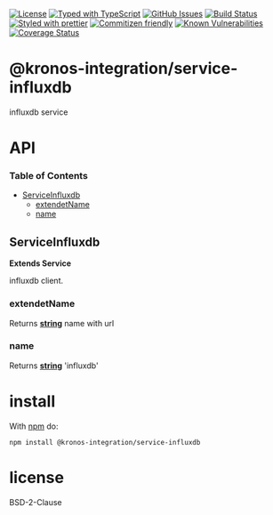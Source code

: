 [![License](https://img.shields.io/badge/License-0BSD-blue.svg)](https://spdx.org/licenses/0BSD.html)
[![Typed with TypeScript](https://flat.badgen.net/badge/icon/Typed?icon=typescript\&label\&labelColor=blue\&color=555555)](https://typescriptlang.org)
[![GitHub Issues](https://img.shields.io/github/issues/Kronos-Integration/service-influxdb.svg?style=flat-square)](https://github.com/Kronos-Integration/service-influxdb/issues)
[![Build Status](https://img.shields.io/endpoint.svg?url=https%3A%2F%2Factions-badge.atrox.dev%2FKronos-Integration%2Fservice-influxdb%2Fbadge\&style=flat)](https://actions-badge.atrox.dev/Kronos-Integration/service-influxdb/goto)
[![Styled with prettier](https://img.shields.io/badge/styled_with-prettier-ff69b4.svg)](https://github.com/prettier/prettier)
[![Commitizen friendly](https://img.shields.io/badge/commitizen-friendly-brightgreen.svg)](http://commitizen.github.io/cz-cli/)
[![Known Vulnerabilities](https://snyk.io/test/github/Kronos-Integration/service-influxdb/badge.svg)](https://snyk.io/test/github/Kronos-Integration/service-influxdb)
[![Coverage Status](https://coveralls.io/repos/Kronos-Integration/service-influxdb/badge.svg)](https://coveralls.io/github/Kronos-Integration/service-influxdb)

# @kronos-integration/service-influxdb

influxdb service

# API

<!-- Generated by documentation.js. Update this documentation by updating the source code. -->

### Table of Contents

*   [ServiceInfluxdb](#serviceinfluxdb)
    *   [extendetName](#extendetname)
    *   [name](#name)

## ServiceInfluxdb

**Extends Service**

influxdb client.

### extendetName

Returns **[string](https://developer.mozilla.org/docs/Web/JavaScript/Reference/Global_Objects/String)** name with url

### name

Returns **[string](https://developer.mozilla.org/docs/Web/JavaScript/Reference/Global_Objects/String)** 'influxdb'

# install

With [npm](http://npmjs.org) do:

```shell
npm install @kronos-integration/service-influxdb
```

# license

BSD-2-Clause
